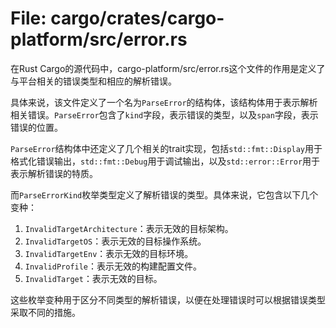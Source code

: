 # File: cargo/crates/cargo-platform/src/error.rs

在Rust Cargo的源代码中，cargo-platform/src/error.rs这个文件的作用是定义了与平台相关的错误类型和相应的解析错误。

具体来说，该文件定义了一个名为`ParseError`的结构体，该结构体用于表示解析相关错误。`ParseError`包含了`kind`字段，表示错误的类型，以及`span`字段，表示错误的位置。

`ParseError`结构体中还定义了几个相关的trait实现，包括`std::fmt::Display`用于格式化错误输出，`std::fmt::Debug`用于调试输出，以及`std::error::Error`用于表示解析错误的特质。

而`ParseErrorKind`枚举类型定义了解析错误的类型。具体来说，它包含以下几个变种：

1. `InvalidTargetArchitecture`：表示无效的目标架构。
2. `InvalidTargetOS`：表示无效的目标操作系统。
3. `InvalidTargetEnv`：表示无效的目标环境。
4. `InvalidProfile`：表示无效的构建配置文件。
5. `InvalidTarget`：表示无效的目标。

这些枚举变种用于区分不同类型的解析错误，以便在处理错误时可以根据错误类型采取不同的措施。

